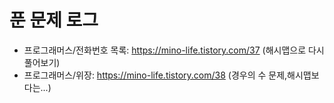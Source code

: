 # 푼 문제 로그

- 프로그래머스/전화번호 목록: https://mino-life.tistory.com/37 (해시맵으로 다시 풀어보기)
- 프로그래머스/위장: https://mino-life.tistory.com/38 (경우의 수 문제,해시맵보다는...)
